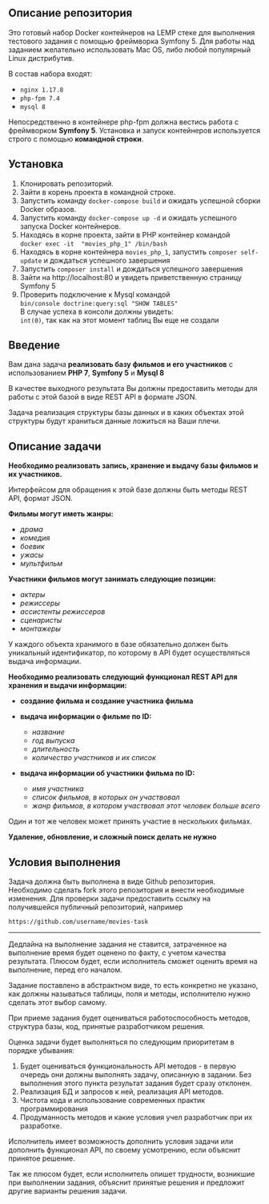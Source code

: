 ## Описание репозитория

Это готовый набор Docker контейнеров на LEMP стеке для выполнения тестового задания с помощью фреймворка Symfony 5.
Для работы над заданием желательно использовать Mac OS, либо любой популярный Linux дистрибутив.

В состав набора входят:

- `nginx 1.17.8`
- `php-fpm 7.4`
- `mysql 8`

Непосредственно в контейнере php-fpm должна вестись работа с фреймворком **Symfony 5**.
Установка и запуск контейнеров используется строго с помощью **командной строки**.

## Установка

1. Клонировать репозиторий.
2. Зайти в корень проекта в командной строке.
3. Запустить команду `docker-compose build` и ожидать успешной сборки Docker образов.
4. Запустить команду `docker-compose up -d` и ожидать успешного запуска Docker контейнеров.
5. Находясь в корне проекта, зайти в PHP контейнер командой <br />`docker exec -it  "movies_php_1" /bin/bash`
6. Находясь в корне контейнера `movies_php_1`, запустить `composer self-update` и дождаться успешного завершения
7. Запустить `composer install` и дождаться успешного завершения
8. Зайти на http://localhost:80 и увидеть приветственную страницу Symfony 5
9. Проверить подключение к Mysql командой<br />
   `bin/console doctrine:query:sql "SHOW TABLES"`<br />
   В случае успеха в консоли должны увидеть:<br />
   `int(0)`, так как на этот момент таблиц Вы еще не создали
   

## Введение

Вам дана задача **реализовать базу фильмов и его участников** с использованием **PHP 7**, **Symfony 5** и **Mysql 8**

В качестве выходного результата Вы должны предоставить методы для работы с этой базой в виде REST API в формате JSON.

Задача реализация структуры базы данных и в каких объектах этой структуры будут храниться данные ложиться на Ваши плечи.

## Описание задачи

**Необходимо реализовать запись, хранение и выдачу базы фильмов и их участников.**

Интерфейсом для обращения к этой базе должны быть методы REST API, формат JSON.

**Фильмы могут иметь жанры:**

- _драма_
- _комедия_
- _боевик_
- _ужасы_
- _мультфильм_

**Участники фильмов могут занимать следующие позиции:**

- _актеры_
- _режиссеры_
- _ассистенты режиссеров_
- _сценаристы_
- _монтажеры_

У каждого объекта хранимого в базе обязательно должен быть уникальный идентификатор,
по которому в API будет осуществляться выдача информации.

**Необходимо реализовать следующий функционал REST API для хранения и выдачи информации:**

- **создание фильма и создание участника фильма**

- **выдача информации о фильме по ID:**
  - _название_
  - _год выпуска_
  - _длительность_
  - _количество участников и их список_

- **выдача информации об участники фильма по ID:**
  - _имя участника_
  - _список фильмов, в которых он участвовал_
  - _жанр фильмов, в котором участвовал этот человек больше всего_

Один и тот же человек может принять участие в нескольких фильмах.

**Удаление, обновление, и сложный поиск делать не нужно**



## Условия выполнения

Задача должна быть выполнена в виде Github репозитория. Необходимо сделать fork этого репозитория и внести необходимые изменения.
Для проверки задачи предоставить ссылку на получившейся публичный репозиторий, например

`https://github.com/username/movies-task`

-----------

Дедлайна на выполнение задания не ставится, затраченное на выполнение время будет оценено по факту, с учетом качества результата.
Плюсом будет, если исполнитель сможет оценить время на выполнение, перед его началом.

Задание поставлено в абстрактном виде, то есть конкретно не указано, как должны называться таблицы, поля и методы, исполнителю
нужно сделать этот выбор самому.

При приеме задания будет оцениваться работоспособность методов, структура базы, код, принятые разработчиком решения.

Оценка задачи будет выполняться по следующим приоритетам в порядке убывания:

1. Будет оцениваться функциональность API методов - в первую очередь они должны выполнять задачу, описанную в задании. 
   Без выполнения этого пункта результат задания будет сразу отклонен.
2. Реализация БД и запросов к ней, реализация API методов.
3. Чистота кода и использование современных практик программирования
4. Продуманность методов и какие условия учел разработчик при их разработке.

Исполнитель имеет возможность дополнить условия задачи или дополнить функционал API, по своему усмотрению,
если объяснит принятое решение.

Так же плюсом будет, если исполнитель опишет трудности, возникшие при выполнении задания, объяснит принятые решения 
и предложит другие варианты решения задачи.
